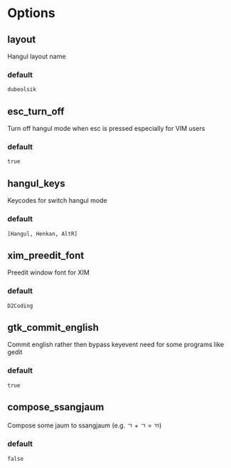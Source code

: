# Options

## layout

Hangul layout name

### default

`dubeolsik`

## esc_turn_off

Turn off hangul mode when esc is pressed especially for VIM users

### default

`true`

## hangul_keys

Keycodes for switch hangul mode

### default

`[Hangul, Henkan, AltR]`

## xim_preedit_font

Preedit window font for XIM

### default

`D2Coding`

## gtk_commit_english

Commit english rather then bypass keyevent need for some programs like gedit

### default

`true`

## compose_ssangjaum

Compose some jaum to ssangjaum (e.g. ㄱ + ㄱ = ㄲ)

### default

`false`
